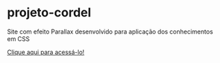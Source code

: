 # projeto-cordel
 Site com efeito Parallax desenvolvido para aplicação dos conhecimentos em CSS

<a href='https://luciano-lourencini.github.io/projeto-cordel/' target='_blank' rel='external'>Clique aqui para acessá-lo!<a/>
